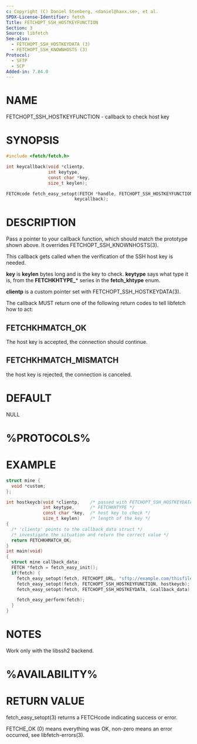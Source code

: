```yaml
---
c: Copyright (C) Daniel Stenberg, <daniel@haxx.se>, et al.
SPDX-License-Identifier: fetch
Title: FETCHOPT_SSH_HOSTKEYFUNCTION
Section: 3
Source: libfetch
See-also:
  - FETCHOPT_SSH_HOSTKEYDATA (3)
  - FETCHOPT_SSH_KNOWNHOSTS (3)
Protocol:
  - SFTP
  - SCP
Added-in: 7.84.0
---
```


# NAME

FETCHOPT_SSH_HOSTKEYFUNCTION - callback to check host key

# SYNOPSIS

~~~c
#include <fetch/fetch.h>

int keycallback(void *clientp,
                int keytype,
                const char *key,
                size_t keylen);

FETCHcode fetch_easy_setopt(FETCH *handle, FETCHOPT_SSH_HOSTKEYFUNCTION,
                          keycallback);
~~~

# DESCRIPTION

Pass a pointer to your callback function, which should match the prototype
shown above. It overrides FETCHOPT_SSH_KNOWNHOSTS(3).

This callback gets called when the verification of the SSH host key is needed.

**key** is **keylen** bytes long and is the key to check. **keytype**
says what type it is, from the **FETCHKHTYPE_*** series in the
**fetch_khtype** enum.

**clientp** is a custom pointer set with FETCHOPT_SSH_HOSTKEYDATA(3).

The callback MUST return one of the following return codes to tell libfetch how
to act:

## FETCHKHMATCH_OK

The host key is accepted, the connection should continue.

## FETCHKHMATCH_MISMATCH

the host key is rejected, the connection is canceled.

# DEFAULT

NULL

# %PROTOCOLS%

# EXAMPLE

~~~c
struct mine {
  void *custom;
};

int hostkeycb(void *clientp,    /* passed with FETCHOPT_SSH_HOSTKEYDATA */
              int keytype,      /* FETCHKHTYPE */
              const char *key,  /* host key to check */
              size_t keylen)    /* length of the key */
{
  /* 'clientp' points to the callback_data struct */
  /* investigate the situation and return the correct value */
  return FETCHKHMATCH_OK;
}
int main(void)
{
  struct mine callback_data;
  FETCH *fetch = fetch_easy_init();
  if(fetch) {
    fetch_easy_setopt(fetch, FETCHOPT_URL, "sftp://example.com/thisfile.txt");
    fetch_easy_setopt(fetch, FETCHOPT_SSH_HOSTKEYFUNCTION, hostkeycb);
    fetch_easy_setopt(fetch, FETCHOPT_SSH_HOSTKEYDATA, &callback_data);

    fetch_easy_perform(fetch);
  }
}
~~~

# NOTES

Work only with the libssh2 backend.

# %AVAILABILITY%

# RETURN VALUE

fetch_easy_setopt(3) returns a FETCHcode indicating success or error.

FETCHE_OK (0) means everything was OK, non-zero means an error occurred, see
libfetch-errors(3).
